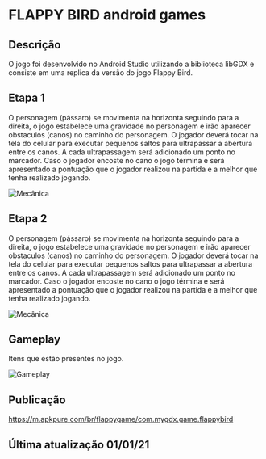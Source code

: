 # FLAPPY BIRD android games 
## Descrição
O jogo foi desenvolvido no Android Studio utilizando a biblioteca libGDX e consiste em uma replica da versão do jogo Flappy Bird.

## Etapa 1
O personagem (pássaro) se movimenta na horizonta seguindo para a direita, o jogo estabelece uma gravidade no personagem e irão aparecer obstaculos (canos) no caminho do personagem. O jogador deverá tocar na tela do celular para executar pequenos saltos para ultrapassar a abertura entre os canos. A cada ultrapassagem será adicionado um ponto no marcador. Caso o jogador encoste no cano o jogo términa e será apresentado a pontuação que o jogador realizou na partida e a melhor que tenha realizado jogando.

![Mecânica](mecanicas.png)

## Etapa 2
O personagem (pássaro) se movimenta na horizonta seguindo para a direita, o jogo estabelece uma gravidade no personagem e irão aparecer obstaculos (canos) no caminho do personagem. O jogador deverá tocar na tela do celular para executar pequenos saltos para ultrapassar a abertura entre os canos. A cada ultrapassagem será adicionado um ponto no marcador. Caso o jogador encoste no cano o jogo términa e será apresentado a pontuação que o jogador realizou na partida e a melhor que tenha realizado jogando.

![Mecânica](mecanicas.png)

## Gameplay
Itens que estão presentes no jogo.

![Gameplay](gameplay.png)


## Publicação
https://m.apkpure.com/br/flappygame/com.mygdx.game.flappybird

## Última atualização 01/01/21
